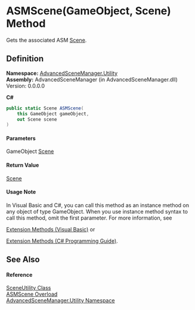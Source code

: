 # ASMScene(GameObject, Scene) Method

Gets the associated ASM [Scene](T_AdvancedSceneManager_Models_Scene.md).

## Definition

**Namespace:** [AdvancedSceneManager.Utility](N_AdvancedSceneManager_Utility.md)\
**Assembly:** AdvancedSceneManager (in AdvancedSceneManager.dll) Version: 0.0.0.0

**C#**

```c#
public static Scene ASMScene(
	this GameObject gameObject,
	out Scene scene
)
```

#### Parameters

&#x20; GameObject   [Scene](T_AdvancedSceneManager_Models_Scene.md)&#x20;

#### Return Value

[Scene](T_AdvancedSceneManager_Models_Scene.md)

#### Usage Note

In Visual Basic and C#, you can call this method as an instance method on any object of type GameObject. When you use instance method syntax to call this method, omit the first parameter. For more information, see

[Extension Methods (Visual Basic)](https://docs.microsoft.com/dotnet/visual-basic/programming-guide/language-features/procedures/extension-methods) or

[Extension Methods (C# Programming Guide)](https://docs.microsoft.com/dotnet/csharp/programming-guide/classes-and-structs/extension-methods).

## See Also

#### Reference

[SceneUtility Class](T_AdvancedSceneManager_Utility_SceneUtility.md)\
[ASMScene Overload](Overload_AdvancedSceneManager_Utility_SceneUtility_ASMScene.md)\
[AdvancedSceneManager.Utility Namespace](N_AdvancedSceneManager_Utility.md)
